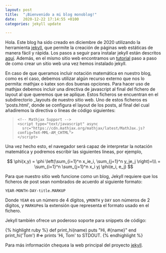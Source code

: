 ```yaml
---
layout: post
title:  "¡Bienvenido a mi blog monoblog!"
date:   2020-12-22 17:14:55 +0100
categories: jekyll update

---
```


Hola. Este blog ha sido creado en diciembre de 2020 utilizando la herramienta [jekyll](https://jekyllrb.com/), que permite la creación de páginas web estáticas de manera fácil y rápida.  Los pasos a seguir para instalar jekyll están descritos [aquí](https://jekyllrb.com/docs/installation/). Además, en el mismo sitio web encontramos un [tutorial](https://jekyllrb.com/docs/step-by-step/01-setup/) paso a paso de como crear un sitio web una vez hemos instalado jekyll.

En caso de que queramos incluir notación matemática en nuestro blog, como es el caso, debemos utilizar algún recurso externo que nos lo permita: mathjax o katex son dos buenas opciones. Para hacer uso de mathjax debemos incluir una directiva de javascript al final del fichero de layout al que queremos que se aplique. Estos ficheros se encuentran en el subdirectorio _layouts de nuestro sitio web. Uno de estos ficheros es 'posts.html', donde se configura el layout de los posts, al final del cual añadiremos la directiva o líneas de código siguientes:

> ```
> <!-- Mathjax Support -->
> <script type="text/javascript" async
>   src="https://cdn.mathjax.org/mathjax/latest/MathJax.js?config=TeX-MML-AM_CHTML">
> </script>
> ```

Una vez hecho esto, el navegador será capaz de interpretar la notación matemática y podremos escribir las siguientes líneas, por ejemplo,

$$ 
\phi(x,y) = \phi \left(\sum_{i=1}^n x_ie_i, \sum_{j=1}^n y_je_j \right)=\\\
 = \sum_{i=1}^n \sum_{j=1}^n x_i yj \phi(e_i, e_j) 
$$

Para que nuestro sitio web funcione como un blog, Jekyll requiere que los ficheros de post sean nombrados de acuerdo al siguiente formato:

`YEAR-MONTH-DAY-title.MARKUP`

Donde `YEAR` es un número de 4 dígitos,  y`MONTH` y `DAY` son números de 2 dígitos, y `MARKUP`es la extensión que representa el formato usado en el fichero. 

Jekyll también ofrece un poderoso soporte para  snippets de código:

{% highlight ruby %}
def print_hi(name)
  puts "Hi, #{name}"
end
print_hi('Tom')
#=> prints 'Hi, Tom' to STDOUT.
{% endhighlight %}

Para más información chequea la web principal del proyecto [jekyll](https://jekyllrb.com/).
